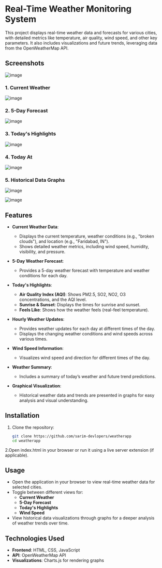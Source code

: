 # Real-Time Weather Monitoring System

This project displays real-time weather data and forecasts for various cities, with detailed metrics like temperature, air quality, wind speed, and other key parameters. It also includes visualizations and future trends, leveraging data from the OpenWeatherMap API.

## Screenshots
![image](https://github.com/user-attachments/assets/db0605ca-83e3-48c9-9e0d-1bb03f1f90db)


### 1. Current Weather
![image](https://github.com/user-attachments/assets/b1311331-89d0-41ee-9b92-0b63cf1f7e0a)


### 2. 5-Day Forecast
![image](https://github.com/user-attachments/assets/805d4c29-1cfa-4ba5-9ca8-e1747107cea3)


### 3. Today's Highlights
![image](https://github.com/user-attachments/assets/29aa23b1-0264-49e4-a055-81bcd59aed84)


### 4. Today At
![image](https://github.com/user-attachments/assets/d3fe4152-1235-4470-87a5-fcf282798544)


### 5. Historical Data Graphs

![image](https://github.com/user-attachments/assets/b799af5f-173a-4f8c-bf65-58274f45ca64)

![image](https://github.com/user-attachments/assets/85a4b1db-63d5-438c-9ffe-0a7f4c308bd4)


## Features

- **Current Weather Data**:
  - Displays the current temperature, weather conditions (e.g., "broken clouds"), and location (e.g., "Faridabad, IN").
  - Shows detailed weather metrics, including wind speed, humidity, visibility, and pressure.
  
- **5-Day Weather Forecast**:
  - Provides a 5-day weather forecast with temperature and weather conditions for each day.

- **Today's Highlights**:
  - **Air Quality Index (AQI)**: Shows PM2.5, SO2, NO2, O3 concentrations, and the AQI level.
  - **Sunrise & Sunset**: Displays the times for sunrise and sunset.
  - **Feels Like**: Shows how the weather feels (real-feel temperature).

- **Hourly Weather Updates**:
  - Provides weather updates for each day at different times of the day.
  - Displays the changing weather conditions and wind speeds across various times.

- **Wind Speed Information**:
  - Visualizes wind speed and direction for different times of the day.

- **Weather Summary**:
  - Includes a summary of today’s weather and future trend predictions.

- **Graphical Visualization**:
  - Historical weather data and trends are presented in graphs for easy analysis and visual understanding.
    

## Installation

1. Clone the repository:
   ```bash
   git clone https://github.com/sarim-devlopers/weatherapp
   cd weatherapp
   ```

2.Open index.html in your browser or run it using a live server extension (if applicable).

## Usage

- Open the application in your browser to view real-time weather data for selected cities.
- Toggle between different views for:
  - **Current Weather**
  - **5-Day Forecast**
  - **Today's Highlights**
  - **Wind Speed**
- View historical data visualizations through graphs for a deeper analysis of weather trends over time.



## Technologies Used

- **Frontend**: HTML, CSS, JavaScript 
- **API**: OpenWeatherMap API
- **Visualizations**: Charts.js for rendering graphs

